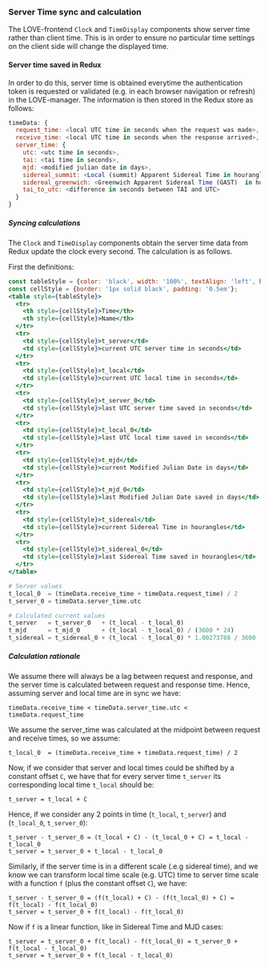 ### Server Time sync and calculation

The LOVE-frontend `Clock` and `TimeDisplay` components show server time rather than client time. This is in order to ensure no particular time settings on the client side will change the displayed time.

#### Server time saved in Redux

In order to do this, server time is obtained everytime the authentication token is requested or validated (e.g. in each browser navigation or refresh) in the LOVE-manager. The information is then stored in the Redux store as follows:

```js static
timeData: {
  request_time: <local UTC time in seconds when the request was made>,
  receive_time: <local UTC time in seconds when the response arrived>,
  server_time: {
    utc: <utc time in seconds>,
    tai: <tai time in seconds>,
    mjd: <modified julian date in days>,
    sidereal_summit: <Local (summit) Apparent Sidereal Time in hourangles>,
    sidereal_greenwich: <Greenwich Apparent Sidereal Time (GAST)  in hourangles>,
    tai_to_utc: <difference in seconds between TAI and UTC>
  }
}
```

##### Syncing calculations

The `Clock` and `TimeDisplay` components obtain the server time data from Redux update the clock every second. The calculation is as follows.

First the definitions:
```jsx noeditor
const tableStyle = {color: 'black', width: '100%', textAlign: 'left', border: '1px solid black', borderCollapse: 'collapse'};
const cellStyle = {border: '1px solid black', padding: '0.5em'};
<table style={tableStyle}>
  <tr>
    <th style={cellStyle}>Time</th>
    <th style={cellStyle}>Name</th>
  </tr>
  <tr>
    <td style={cellStyle}>t_server</td>
    <td style={cellStyle}>current UTC server time in seconds</td>
  </tr>
  <tr>
    <td style={cellStyle}>t_local</td>
    <td style={cellStyle}>current UTC local time in seconds</td>
  </tr>
  <tr>
    <td style={cellStyle}>t_server_0</td>
    <td style={cellStyle}>last UTC server time saved in seconds</td>
  </tr>
  <tr>
    <td style={cellStyle}>t_local_0</td>
    <td style={cellStyle}>last UTC local time saved in seconds</td>
  </tr>
  <tr>
    <td style={cellStyle}>t_mjd</td>
    <td style={cellStyle}>current Modified Julian Date in days</td>
  </tr>
  <tr>
    <td style={cellStyle}>t_mjd_0</td>
    <td style={cellStyle}>last Modified Julian Date saved in days</td>
  </tr>
  <tr>
    <td style={cellStyle}>t_sidereal</td>
    <td style={cellStyle}>current Sidereal Time in hourangles</td>
  </tr>
  <tr>
    <td style={cellStyle}>t_sidereal_0</td>
    <td style={cellStyle}>last Sidereal Time saved in hourangles</td>
  </tr>
</table>
```

```py
# Server values
t_local_0  = (timeData.receive_time + timeData.request_time) / 2
t_server_0 = timeData.server_time.utc

# Calculated current values
t_server   = t_server_0   + (t_local - t_local_0)
t_mjd      = t_mjd_0      + (t_local - t_local_0) / (3600 * 24)
t_sidereal = t_sidereal_0 + (t_local - t_local_0) * 1.00273788 / 3600
```

##### Calculation rationale

We assume there will always be a lag between request and response, and the server time is calculated between request and response time. Hence, assuming server and local time are in sync we have:

```static
timeData.receive_time < timeData.server_time.utc < timeData.request_time
```

We assume the server_time was calculated at the midpoint between request and receive times, so we assume:

```static
t_local_0  = (timeData.receive_time + timeData.request_time) / 2
```

Now, if we consider that server and local times could be shifted by a constant offset `C`, we have that for every server time `t_server` its corresponding local time `t_local` should be:

```static
t_server = t_local + C
```

Hence, if we consider any 2 points in time (`t_local`, `t_server`) and (`t_local_0`, `t_server_0`):

```static
t_server - t_server_0 = (t_local + C) - (t_local_0 + C) = t_local - t_local_0
t_server = t_server_0 + t_local - t_local_0
```

Similarly, if the server time is in a different scale (.e.g sidereal time), and we know we can transform local time scale (e.g. UTC) time to server time scale with a function `f` (plus the constant offset `C`), we have:

```static
t_server - t_server_0 = (f(t_local) + C) - (f(t_local_0) + C) = f(t_local) - f(t_local_0)
t_server = t_server_0 + f(t_local) - f(t_local_0)
```

Now if `f` is a linear function, like in Sidereal Time and MJD cases:

```static
t_server = t_server_0 + f(t_local) - f(t_local_0) = t_server_0 + f(t_local - t_local_0)
t_server = t_server_0 + f(t_local - t_local_0)
```
